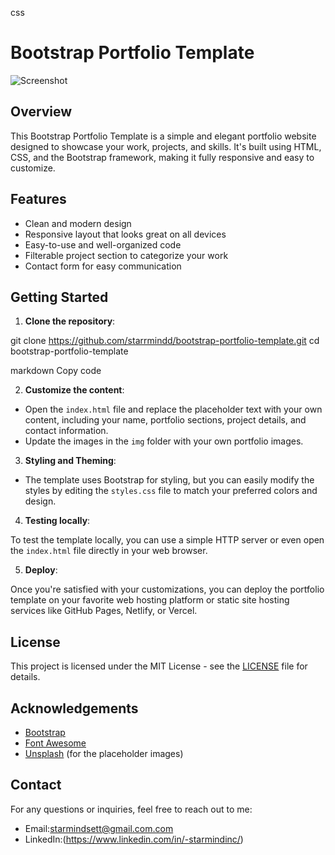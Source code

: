 
css
# Bootstrap Portfolio Template

![Screenshot](screenshot.png)

## Overview

This Bootstrap Portfolio Template is a simple and elegant portfolio website designed to showcase your work, projects, and skills. It's built using HTML, CSS, and the Bootstrap framework, making it fully responsive and easy to customize.

## Features

- Clean and modern design
- Responsive layout that looks great on all devices
- Easy-to-use and well-organized code
- Filterable project section to categorize your work
- Contact form for easy communication

## Getting Started

1. **Clone the repository**:

git clone https://github.com/starrmindd/bootstrap-portfolio-template.git
cd bootstrap-portfolio-template

markdown
Copy code

2. **Customize the content**:

- Open the `index.html` file and replace the placeholder text with your own content, including your name, portfolio sections, project details, and contact information.
- Update the images in the `img` folder with your own portfolio images.

3. **Styling and Theming**:

- The template uses Bootstrap for styling, but you can easily modify the styles by editing the `styles.css` file to match your preferred colors and design.

4. **Testing locally**:

To test the template locally, you can use a simple HTTP server or even open the `index.html` file directly in your web browser.

5. **Deploy**:

Once you're satisfied with your customizations, you can deploy the portfolio template on your favorite web hosting platform or static site hosting services like GitHub Pages, Netlify, or Vercel.

## License

This project is licensed under the MIT License - see the [LICENSE](LICENSE) file for details.

## Acknowledgements

- [Bootstrap](https://getbootstrap.com/)
- [Font Awesome](https://fontawesome.com/)
- [Unsplash](https://unsplash.com/) (for the placeholder images)

## Contact

For any questions or inquiries, feel free to reach out to me:

- Email:starmindsett@gmail.com.com
- LinkedIn:(https://www.linkedin.com/in/-starmindinc/)
